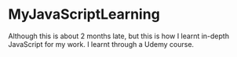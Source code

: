 # MyJavaScriptLearning
Although this is about 2 months late, but this is how I learnt in-depth JavaScript for my work. I learnt through a Udemy course.
